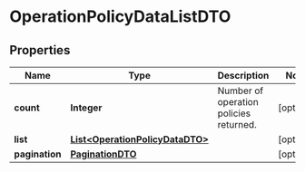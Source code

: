 

# OperationPolicyDataListDTO

## Properties

Name | Type | Description | Notes
------------ | ------------- | ------------- | -------------
**count** | **Integer** | Number of operation policies returned.  |  [optional]
**list** | [**List&lt;OperationPolicyDataDTO&gt;**](OperationPolicyDataDTO.md) |  |  [optional]
**pagination** | [**PaginationDTO**](PaginationDTO.md) |  |  [optional]




